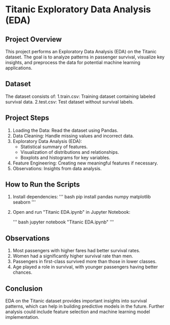 # Titanic Exploratory Data Analysis (EDA)

## Project Overview
This project performs an Exploratory Data Analysis (EDA) on the Titanic dataset. The goal is to analyze patterns in passenger survival, visualize key insights, and preprocess the data for potential machine learning applications.

## Dataset
The dataset consists of:
1.train.csv: Training dataset containing labeled survival data.
2.test.csv: Test dataset without survival labels.

## Project Steps
1. Loading the Data: Read the dataset using Pandas.
2. Data Cleaning: Handle missing values and incorrect data.
3. Exploratory Data Analysis (EDA):
    - Statistical summary of features.
    - Visualization of distributions and relationships.
    - Boxplots and histograms for key variables.
4. Feature Engineering: Creating new meaningful features if necessary.
5. Observations: Insights from data analysis.

## How to Run the Scripts
1. Install dependencies:
    ''' bash
   pip install pandas numpy matplotlib seaborn
   '''
1. Open and run "Titanic EDA.ipynb" in Jupyter Notebook:

    ''' bash
   jupyter notebook "Titanic EDA.ipynb"
   '''

## Observations
 1. Most passengers with higher fares had better survival rates.
 2. Women had a significantly higher survival rate than men.
 3. Passengers in first-class survived more than those in lower classes.
 4. Age played a role in survival, with younger passengers having better chances.

## Conclusion
EDA on the Titanic dataset provides important insights into survival patterns, which can help in building predictive models in the future. Further analysis could include feature selection and machine learning model implementation.
